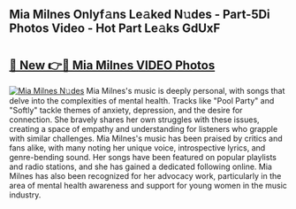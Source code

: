 ## Mia Milnes Onlyf𝚊ns Le𝚊ked N𝚞des - Part-5Di Photos Video - Hot Part Le𝚊ks GdUxF

# <h2><a href="http://ac3468.deff.icu/?id=Mia+Milnes">🔗 New 👉🔴 Mia Milnes VIDEO Photos</a></h2>

[![Mia Milnes N𝚞des](https://i.imgur.com/rIISA9y.gif)](http://ac3468.deff.icu/?id=Mia+Milnes)
Mia Milnes's music is deeply personal, with songs that delve into the complexities of mental health. Tracks like "Pool Party" and "Softly" tackle themes of anxiety, depression, and the desire for connection. She bravely shares her own struggles with these issues, creating a space of empathy and understanding for listeners who grapple with similar challenges. Mia Milnes's music has been praised by critics and fans alike, with many noting her unique voice, introspective lyrics, and genre-bending sound. Her songs have been featured on popular playlists and radio stations, and she has gained a dedicated following online. Mia Milnes has also been recognized for her advocacy work, particularly in the area of mental health awareness and support for young women in the music industry.
